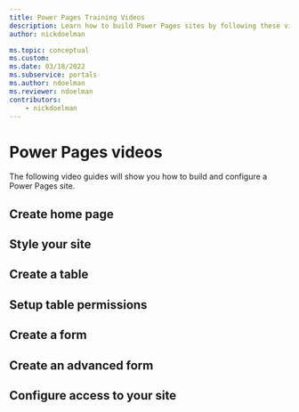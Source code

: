 ```yaml
---
title: Power Pages Training Videos
description: Learn how to build Power Pages sites by following these video guides.
author: nickdoelman

ms.topic: conceptual
ms.custom: 
ms.date: 03/18/2022
ms.subservice: portals
ms.author: ndoelman
ms.reviewer: ndoelman
contributors:
    - nickdoelman
---
```


# Power Pages videos

The following video guides will show you how to build and configure a Power Pages site.

## Create home page

## Style your site

## Create a table

## Setup table permissions

## Create a form

## Create an advanced form

## Configure access to your site


